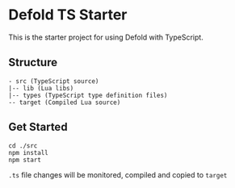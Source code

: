 # Defold TS Starter

This is the starter project for using Defold with TypeScript.

## Structure

```
- src (TypeScript source)
|-- lib (Lua libs)
|-- types (TypeScript type definition files)
-- target (Compiled Lua source)
```

## Get Started

```
cd ./src
npm install
npm start
```
`.ts` file changes will be monitored, compiled and copied to `target`